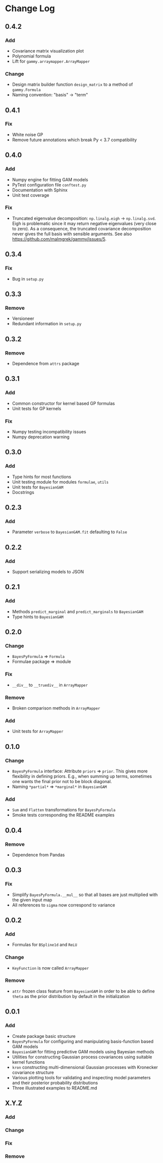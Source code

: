 # Change Log


## 0.4.2

### Add
- Covariance matrix visualization plot
- Polynomial formula
- Lift for `gammy.arraymapper.ArrayMapper`

### Change
- Design matrix builder function `design_matrix` to a method of `gammy.Formula`
- Naming convention: "basis" -> "term"


## 0.4.1

### Fix
- White noise GP
- Remove future annotations which break Py < 3.7 compatibility


## 0.4.0

### Add
- Numpy engine for fitting GAM models
- PyTest configuration file `conftest.py`
- Documentation with Sphinx
- Unit test coverage

### Fix
- Truncated eigenvalue decomposition: `np.linalg.eigh` -> `np.linalg.svd`. Eigh
  is problematic since it may return negative eigenvalues (very close to zero).
  As a consequence, the truncated covariance decomposition never gives the full
  basis with sensible arguments.
  See also https://github.com/malmgrek/gammy/issues/5.


## 0.3.4

### Fix
- Bug in `setup.py`


## 0.3.3

### Remove
- Versioneer
- Redundant information in `setup.py`


## 0.3.2

### Remove
- Dependence from `attrs` package


## 0.3.1

### Add
- Common constructor for kernel based GP formulas
- Unit tests for GP kernels

### Fix
- Numpy testing incompatibility issues
- Numpy deprecation warning


## 0.3.0

### Add
- Type hints for most functions
- Unit testing module for modules `formulae`, `utils`
- Unit tests for `BayesianGAM`
- Docstrings


## 0.2.3

### Add
- Parameter `verbose` to `BayesianGAM.fit` defaulting to `False`


## 0.2.2

### Add
- Support serializing models to JSON


## 0.2.1

### Add
- Methods `predict_marginal` and `predict_marginals` to
  `BayesianGAM`
- Type hints to `BayesianGAM`


## 0.2.0

### Change
- `BayesPyFormula` => `Formula`
- Formulae package => module

### Fix
- `__div__` to `__truediv__` in `ArrayMapper`

### Remove
- Broken comparison methods in `ArrayMapper`

### Add
- Unit tests for `ArrayMapper`


## 0.1.0

### Change
- `BayesPyFormula` interface: Attribute `priors` => `prior`.
  This gives more flexibility in defining priors. E.g., when summing up terms,
  sometimes one wants the final prior not to be block diagonal.
- Naming `*partial*` => `*marginal*` in `BayesianGAM`

### Add
- `Sum` and `Flatten` transformations for `BayesPyFormula`
- Smoke tests corresponding the README examples


## 0.0.4

### Remove
- Dependence from Pandas


## 0.0.3

### Fix
- Simplify `BayesPyFormula.__mul__` so that all bases are just multiplied
  with the given input map
- All references to `sigma` now correspond to variance


## 0.0.2

### Add
- Formulas for `BSpline1d` and `ReLU`

### Change
- `KeyFunction` is now called `ArrayMapper`

### Remove
- `attr` frozen class feature from `BayesianGAM` in order to be able
  to define `theta` as the prior distribution by default in the initialization


## 0.0.1

### Add
- Create package basic structure
- `BayesPyFormula` for configuring and manipulating basis-function
  based GAM models
- `BayesianGAM` for fitting predictive GAM models using Bayesian
  methods
- Utilities for constructing Gaussian process covariances using
  suitable kernel functions
- `kron` constructing multi-dimensional Gaussian processes with
  Kronecker covariance structure
- Various plotting tools for validating and inspecting model parameters
  and their posterior probability distributions
- Three illustrated examples to README.md

## X.Y.Z
### Add
### Change
### Fix
### Remove
